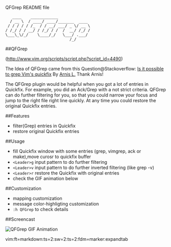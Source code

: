 QFGrep README file

	   ____    ____________              
	  / __ \  / ____/ ____/_______  ____ 
	 / / / / / /_  / / __/ ___/ _ \/ __ \
	/ /_/ / / __/ / /_/ / /  /  __/ /_/ /
	\___\_\/_/    \____/_/   \___/ .___/ 
	                            /_/      
	                            
##QFGrep

(http://www.vim.org/scripts/script.php?script_id=4490)

The Idea of QFGrep came from this Question@Stackoverflow: [Is it possible to grep Vim's quickfix](http://stackoverflow.com/questions/15406138) By [Arnis L.](http://stackoverflow.com/users/82062/arnis-l) Thank Arnis!

The QFGrep plugin would be helpful when you got a lot of entries in Quickfix.  For example, you did an Ack/Grep with a not strict criteria. QFGrep can do further filtering for you, so that you could narrow your focus and jump to the right file right line quickly. At any time you could restore the original Quickfix entries. 

##Features

- filter(Grep) entries in Quickfix
- restore original Quickfix entries

##Usage
- fill Quickfix window with some entries (grep, vimgrep, ack or make),move curosr to quickfix buffer
- `<Leader>g` input pattern to do further filtering
- `<Leader>v` input pattern to do further inverted filtering (like grep -v)
- `<Leader>r` restore the Quickfix with original entries
- check the GIF animation below

##Customization

- mapping customization
- message color-highligting customization
- `:h QFGrep` to check details

##Screencast

![QFGrep GIF Animation](https://lh6.googleusercontent.com/--RzG-d1pRmc/UVDy8gPgjLI/AAAAAAAAGq4/beCMVN6TJXg/s971/20130326_020156.gif, "screencast")


 vim:ft=markdown:ts=2:sw=2:ts=2:fdm=marker:expandtab
